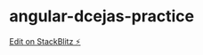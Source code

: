 # angular-dcejas-practice

[Edit on StackBlitz ⚡️](https://stackblitz.com/edit/angular-dcejas-practice)